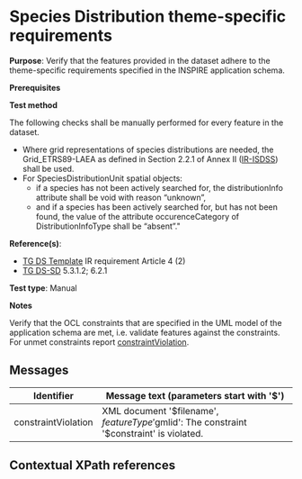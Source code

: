 # Species Distribution theme-specific requirements

**Purpose**: Verify that the features provided in the dataset adhere to the theme-specific requirements specified in the INSPIRE application schema.

**Prerequisites**

**Test method**

The following checks shall be manually performed for every feature in the dataset.

* Where grid representations of species distributions are needed, the Grid_ETRS89-LAEA as defined in Section 2.2.1 of Annex II ([IR-ISDSS](./README.md#ref_IR-ISDSS)) shall be used.
* For SpeciesDistributionUnit spatial objects:
	* if a species has not been actively searched for, the distributionInfo attribute shall be void with reason “unknown”,
	* and if a species has been actively searched for, but has not been found, the value of the attribute occurenceCategory of DistributionInfoType shall be “absent”."


**Reference(s)**: 

* [TG DS Template](./README.md#ref_TG_DS_tmpl) IR requirement Article 4 (2)
* [TG DS-SD](./README.md#ref_TG_DS_SD) 5.3.1.2; 6.2.1

**Test type**: Manual

**Notes** 

Verify that the OCL constraints that are specified in the UML model of the application schema are met, i.e. validate features against the constraints. For unmet constraints report [constraintViolation](#constraintViolation).

## Messages

Identifier  |  Message text (parameters start with '$')
---------------------------------------------------------- | -------------------------------------------------------------------------
constraintViolation <a name="constraintViolation"/>  |  XML document '$filename', $featureType '$gmlid': The constraint '$constraint' is violated.

## Contextual XPath references

